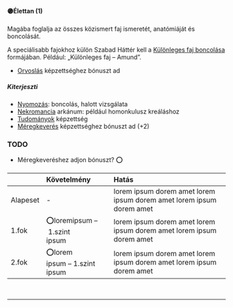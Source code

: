#### 🟣Élettan (1)

Magába foglalja az összes közismert faj ismeretét, anatómiáját és boncolását.

A speciálisabb fajokhoz külön Szabad Háttér kell a  [Különleges faj boncolása](../hatterek.szabad/kulonleges_faj_boncolasa.md) formájában. Például: „Különleges faj – Amund”.

- [Orvoslás](../kepzettsegek/orvoslas.md) képzettséghez bónuszt ad
##### Kiterjeszti
- [Nyomozás](../kepzettsegek/nyomozas.md): boncolás, halott vizsgálata
- [Nekromancia](../magia.arkanumok/nekromancia.md) arkánum: például homonkulusz kreáláshoz
- [Tudományok](../kepzettsegek/tudomanyok.md) képzettség
- [Méregkeverés](../kepzettsegek/meregkeveres.md) képzettséghez bónuszt ad (+2) 

### TODO
- Méregkeveréshez adjon bónuszt? ⭕

|          | Követelmény                                      | Hatás                                                                |
| :------- | :----------------------------------------------- | :------------------------------------------------------------------- |
| Alapeset | -                                                | lorem ipsum dorem amet lorem ipsum dorem amet lorem ipsum dorem amet |
| 1.fok    | ⭕loremipsum&nbsp;–&nbsp;1.szint<br />ipsum       | lorem ipsum dorem amet lorem ipsum dorem amet lorem ipsum dorem amet |
| 2.fok    | ⭕lorem<br />ipsum&nbsp;–&nbsp;1.szint<br />ipsum | lorem ipsum dorem amet lorem ipsum dorem amet lorem ipsum dorem amet |

<br />

---
